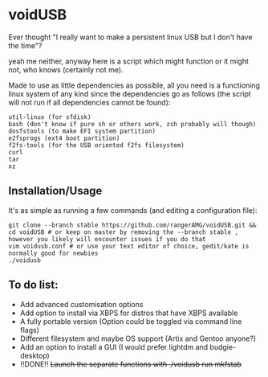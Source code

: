 # voidUSB

Ever thought "I really want to make a persistent linux USB but I don't have the time"?

yeah me neither, anyway here is a script which might function or it might not, who knows (certainly not me).

Made to use as little dependencies as possible, all you need is a functioning linux system of any kind since the dependencies go as follows (the script will not run if all dependencies cannot be found):

```
util-linux (for sfdisk)
bash (don't know if pure sh or others work, zsh probably will though)
dosfstools (to make EFI system partition)
e2fsprogs (ext4 boot partition)
f2fs-tools (for the USB oriented f2fs filesystem)
curl
tar
xz
```
## Installation/Usage
It's as simple as running a few commands (and editing a configuration file):
```
git clone --branch stable https://github.com/rangerAMG/voidUSB.git && cd voidUSB # or keep on master by removing the --branch stable , however you likely will encounter issues if you do that
vim voidusb.conf # or use your text editor of choice, gedit/kate is normally good for newbies
./voidusb
```

## To do list:
* Add advanced customisation options
* Add option to install via XBPS for distros that have XBPS available
* A fully portable version (Option could be toggled via command line flags)
* Different filesystem and maybe OS support (Artix and Gentoo anyone?)
* Add an option to install a GUI (I would prefer lightdm and budgie-desktop)
* !!DONE!! ~~Launch the separate functions with ./voidusb run mkfstab~~
